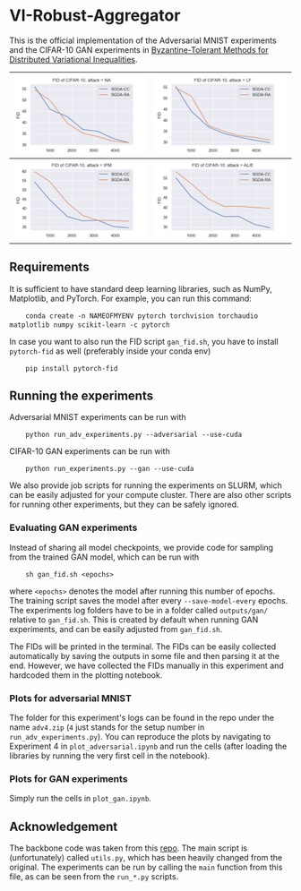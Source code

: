# VI-Robust-Aggregator

This is the official implementation of the Adversarial MNIST experiments and the CIFAR-10 GAN experiments in [Byzantine-Tolerant Methods for Distributed Variational Inequalities](https://openreview.net/forum?id=ER0bcYXvvo).


| ![FID_NA](assets/FID_NA.png) | ![FID_LF](assets/FID_LF.png) |
|-|-|
| ![FID_IPM](assets/FID_IPM.png) |  ![FID_ALIE](assets/FID_ALIE.png) |

## Requirements
It is sufficient to have standard deep learning libraries, such as NumPy, Matplotlib, and PyTorch. For example, you can run this command:
```
    conda create -n NAMEOFMYENV pytorch torchvision torchaudio matplotlib numpy scikit-learn -c pytorch
```

In case you want to also run the FID script `gan_fid.sh`, you have to install `pytorch-fid` as well (preferably inside your conda env)
```
    pip install pytorch-fid
```

## Running the experiments
Adversarial MNIST experiments can be run with
```
    python run_adv_experiments.py --adversarial --use-cuda
```
CIFAR-10 GAN experiments can be run with
```
    python run_experiments.py --gan --use-cuda
```

We also provide job scripts for running the experiments on SLURM, which can be easily adjusted for your compute cluster. There are also other scripts for running other experiments, but they can be safely ignored.

### Evaluating GAN experiments
Instead of sharing all model checkpoints, we provide code for sampling from the trained GAN model, which can be run with
```
    sh gan_fid.sh <epochs>
```
where `<epochs>` denotes the model after running this number of epochs. The training script saves the model after every `--save-model-every` epochs.
The experiments log folders have to be in a folder called `outputs/gan/` relative to `gan_fid.sh`. This is created by default when running GAN experiments, and can be easily adjusted from `gan_fid.sh`.

The FIDs will be printed in the terminal. The FIDs can be easily collected automatically by saving the outputs in some file and then parsing it at the end. However, we have collected the FIDs manually in this experiment and hardcoded them in the plotting notebook.

### Plots for adversarial MNIST
The folder for this experiment's logs can be found in the repo under the name `adv4.zip` (`4` just stands for the setup number in `run_adv_experiments.py`). You can reproduce the plots by navigating to Experiment 4 in `plot_adversarial.ipynb` and run the cells (after loading the libraries by running the very first cell in the notebook).

### Plots for GAN experiments
Simply run the cells in `plot_gan.ipynb`.

## Acknowledgement
The backbone code was taken from this [repo](https://github.com/epfml/byzantine-robust-noniid-optimizer). The main script is (unfortunately) called `utils.py`, which has been heavily changed from the original. The experiments can be run by calling the `main` function from this file, as can be seen from the `run_*.py` scripts.

